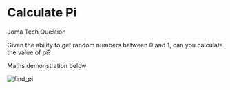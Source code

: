# Calculate Pi
Joma Tech Question

Given the ability to get random numbers between 0 and 1, can you calculate the value of pi?

Maths demonstration below

![find_pi](https://user-images.githubusercontent.com/89391012/140122523-16a51d8c-5dbb-4eec-8262-ec22d65e3a83.jpeg)
